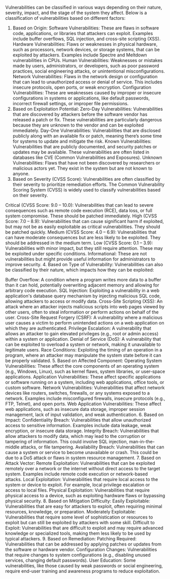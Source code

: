 Vulnerabilities can be classified in various ways depending on their nature, severity, impact, and the stage of the system they affect. Below is a classification of vulnerabilities based on different factors:

1. Based on Origin:
Software Vulnerabilities: These are flaws in software code, applications, or libraries that attackers can exploit. Examples include buffer overflows, SQL injection, and cross-site scripting (XSS).
Hardware Vulnerabilities: Flaws or weaknesses in physical hardware, such as processors, network devices, or storage systems, that can be exploited by attackers. Examples include Spectre and Meltdown vulnerabilities in CPUs.
Human Vulnerabilities: Weaknesses or mistakes made by users, administrators, or developers, such as poor password practices, social engineering attacks, or unintentional misconfigurations.
Network Vulnerabilities: Flaws in the network design or configuration that can lead to unauthorized access or denial of service. This includes insecure protocols, open ports, or weak encryption.
Configuration Vulnerabilities: These are weaknesses caused by improper or insecure configurations in systems or applications, like default passwords, incorrect firewall settings, or improper file permissions.
2. Based on Exploitation Potential:
Zero-Day Vulnerabilities: Vulnerabilities that are discovered by attackers before the software vendor has released a patch or fix. These vulnerabilities are particularly dangerous because they are unknown to the vendor and can be exploited immediately.
Day-One Vulnerabilities: Vulnerabilities that are disclosed publicly along with an available fix or patch, meaning there’s some time for systems to update and mitigate the risk.
Known Vulnerabilities: Vulnerabilities that are publicly documented, and security patches or updates may be available. These vulnerabilities are often listed in databases like CVE (Common Vulnerabilities and Exposures).
Unknown Vulnerabilities: Flaws that have not been discovered by researchers or malicious actors yet. They exist in the system but are not known to anyone.
3. Based on Severity (CVSS Score):
Vulnerabilities are often classified by their severity to prioritize remediation efforts. The Common Vulnerability Scoring System (CVSS) is widely used to classify vulnerabilities based on their severity.

Critical (CVSS Score: 9.0 – 10.0): Vulnerabilities that can lead to severe consequences such as remote code execution (RCE), data loss, or full system compromise. These should be patched immediately.
High (CVSS Score: 7.0 – 8.9): Vulnerabilities that can cause significant harm if exploited, but may not be as easily exploitable as critical vulnerabilities. They should be patched quickly.
Medium (CVSS Score: 4.0 – 6.9): Vulnerabilities that can have moderate consequences but are less likely to be exploited. They should be addressed in the medium term.
Low (CVSS Score: 0.1 – 3.9): Vulnerabilities with minor impact, but they still require attention. These may be exploited under specific conditions.
Informational: These are not vulnerabilities but might provide useful information for administrators to improve security.
4. Based on Type of Vulnerability:
Vulnerabilities can also be classified by their nature, which impacts how they can be exploited:

Buffer Overflow: A condition where a program writes more data to a buffer than it can hold, potentially overwriting adjacent memory and allowing for arbitrary code execution.
SQL Injection: Exploiting a vulnerability in a web application's database query mechanism by injecting malicious SQL code, allowing attackers to access or modify data.
Cross-Site Scripting (XSS): An attack where an attacker injects malicious scripts into web pages viewed by other users, often to steal information or perform actions on behalf of the user.
Cross-Site Request Forgery (CSRF): A vulnerability where a malicious user causes a victim to perform unintended actions on a web application on which they are authenticated.
Privilege Escalation: A vulnerability that allows an attacker to gain elevated privileges (e.g., root or admin access) within a system or application.
Denial of Service (DoS): A vulnerability that can be exploited to overload a system or network, making it unavailable to legitimate users.
Race Conditions: Exploiting the timing of an operation in a program, where an attacker may manipulate the system state before it can be properly validated.
5. Based on Affected Component:
Operating System Vulnerabilities: These affect the core components of an operating system (e.g., Windows, Linux), such as kernel flaws, system libraries, or user-space applications.
Application Vulnerabilities: These affect specific applications or software running on a system, including web applications, office tools, or custom software.
Network Vulnerabilities: Vulnerabilities that affect network devices like routers, switches, firewalls, or any systems exposed to a network. Examples include misconfigured firewalls, insecure protocols (e.g., FTP, Telnet), and open ports.
Web Application Vulnerabilities: These affect web applications, such as insecure data storage, improper session management, lack of input validation, and weak authentication.
6. Based on Impact:
Confidentiality Breach: Vulnerabilities that allow unauthorized access to sensitive information. Examples include data leakage, weak encryption, or insecure data storage.
Integrity Breach: Vulnerabilities that allow attackers to modify data, which may lead to the corruption or tampering of information. This could involve SQL injection, man-in-the-middle attacks, or file tampering.
Availability Breach: Vulnerabilities that can cause a system or service to become unavailable or crash. This could be due to a DoS attack or flaws in system resource management.
7. Based on Attack Vector:
Remote Exploitation: Vulnerabilities that can be exploited remotely over a network or the internet without direct access to the target system. Examples include remote code execution or network-based attacks.
Local Exploitation: Vulnerabilities that require local access to the system or device to exploit. For example, local privilege escalation or access to local files.
Physical Exploitation: Vulnerabilities that require physical access to a device, such as exploiting hardware flaws or bypassing physical security.
8. Based on Mitigation Difficulty:
Easily Exploitable: Vulnerabilities that are easy for attackers to exploit, often requiring minimal resources, knowledge, or preparation.
Moderately Exploitable: Vulnerabilities that require some level of sophistication or resources to exploit but can still be exploited by attackers with some skill.
Difficult to Exploit: Vulnerabilities that are difficult to exploit and may require advanced knowledge or specialized tools, making them less likely to be used by typical attackers.
9. Based on Remediation:
Patching Required: Vulnerabilities that can be addressed by applying patches or updates from the software or hardware vendor.
Configuration Changes: Vulnerabilities that require changes to system configurations (e.g., disabling unused services, changing default passwords).
User Education: Some vulnerabilities, like those caused by weak passwords or social engineering, require end-user training and awareness programs to reduce exploitation.